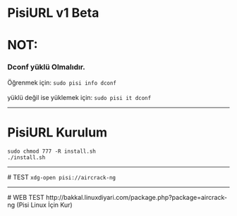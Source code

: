 # PisiURL v1 Beta
# NOT:
<h3>Dconf yüklü Olmalıdır. </h3>  Öğrenmek için:  <code>sudo pisi info dconf</code><br><br> yüklü değil ise yüklemek için:
<code>sudo pisi it dconf</code>
<br>
<hr>

# PisiURL Kurulum
<code>sudo chmod 777 -R install.sh</code><br>
<code>./install.sh</code>
<hr>
# TEST
<code>xdg-open pisi://aircrack-ng</code>
<hr>
# WEB TEST
http://bakkal.linuxdiyari.com/package.php?package=aircrack-ng (Pisi Linux İçin Kur)
